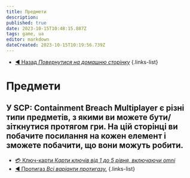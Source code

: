 ```yaml
---
title: Предмети 
description: 
published: true
date: 2023-10-15T10:48:15.887Z
tags: game, ua
editor: markdown
dateCreated: 2023-10-15T10:19:56.739Z
---
```



- [:arrow_backward: Назад *Повернутися на домашню сторінку*](/en/home)
{.links-list}
# Предмети
У SCP: Containment Breach Multiplayer є різні типи предметів, з якими ви можете бути/зіткнутися протягом гри. На цій сторінці ви побачите посилання на кожен елемент і зможете побачити, що вони можуть робити.
---
- [:credit_card: Ключ-карти *Карти ключів від 1 до 5 рівня, включаючи omni*](/uk/game/items/item)
- [:arrow_backward: Протигаз *Всі варіанти протигазу.*](/uk/game/items/gas-mask)
{.links-list}